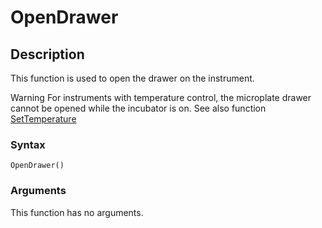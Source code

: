# OpenDrawer

## Description

This function is used to open the drawer on the instrument.

Warning For instruments with temperature control, the microplate drawer cannot be opened while the incubator is on. See also function [SetTemperature](chm://03ca6a293f9ae28bd0f386a42dcd2a1a/topics/SetTemperature.html)

### Syntax

```
OpenDrawer()
```

### Arguments

This function has no arguments.
